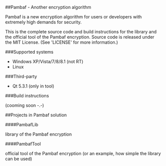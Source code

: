 ##Pambaf - Another encryption algorithm

Pambaf is a new encryption algorithm for users or developers with extremely high demands for security.

This is the complete source code and build instructions for the library and the official tool of the Pambaf encryption. Source code is released under the MIT License. (See 'LICENSE' for more information.)

###Supported systems

* Windows XP/Vista/7/8/8.1 (not RT)
* Linux

###Third-party

* Qt 5.3.1 (only in tool)

###Build instructions

(cooming soon -.-)

##Projects in Pambaf solution

####PambafLib

library of the Pambaf encryption

####PambafTool

official tool of the Pambaf encryption (or an example, how simple the library can be used)
